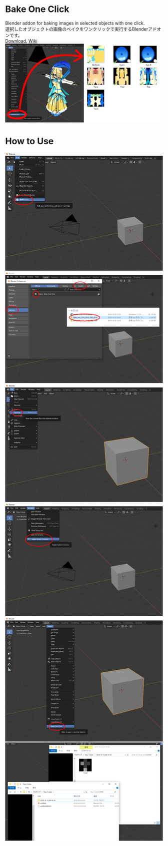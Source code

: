 # Bake One Click  
Blender addon for baking images in selected objects with one click.  
選択したオブジェクトの画像のベイクをワンクリックで実行するBlenderアドオンです。  
[Download](https://fujisunflower.booth.pm/items/1627173), [Wiki](https://github.com/FujiSunflower/bake_one_click/wiki)  
![](https://github.com/FujiSunflower/bake_one_click/blob/master/thumbnail.png)  
# How to Use  
![](https://github.com/FujiSunflower/bake_one_click/blob/master/figure1_1.png)
![](https://github.com/FujiSunflower/bake_one_click/blob/master/figure1_2.png)
![](https://github.com/FujiSunflower/bake_one_click/blob/master/figure1_3.png)
![](https://github.com/FujiSunflower/bake_one_click/blob/master/figure1_4.png)
![](https://github.com/FujiSunflower/bake_one_click/blob/master/figure1_5.png)
![](https://github.com/FujiSunflower/bake_one_click/blob/master/figure1_6.png)
